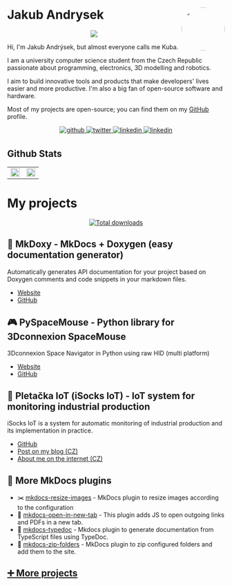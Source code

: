 # Jakub Andrysek <a href="https://kubaandrysek.cz/"><img align="right" src="https://avatars.githubusercontent.com/u/33494544?s=400&v=4" width="100" style="border-radius: 50%; "/></a>

<div align="center">
<a href="https://hit.kubaandrysek.cz/?url=https%3A%2F%2Fgithub.com%2FJakubAndrysek&chart=true"><img src="https://hit.kubaandrysek.cz/?url=https%3A%2F%2Fgithub.com%2FJakubAndrysek"/></a>
</div>

Hi, I'm Jakub Andrýsek, but almost everyone calls me Kuba.

I am a university computer science student from the Czech Republic passionate about programming, electronics, 3D modelling and robotics.

I aim to build innovative tools and products that make developers' lives easier and more productive. I'm also a big fan of open-source software and hardware.

Most of my projects are open-source; you can find them on my <a href="https://github.com/JakubAndrysek">GitHub</a> profile.

<div align="center">
<a href="https://github.com/JakubAndrysek" target="_blank">
<img src="https://img.shields.io/badge/github-%2324292e.svg?&style=for-the-badge&logo=github&logoColor=white" alt=github style="margin-bottom: 5px;" />
</a>
<a href="https://twitter.com/KubaAndrysek" target="_blank">
<img src="https://img.shields.io/badge/twitter-%2300acee.svg?&style=for-the-badge&logo=twitter&logoColor=white" alt=twitter style="margin-bottom: 5px;" />
</a>
<a href="https://linkedin.com/in/jakub-andrysek" target="_blank">
<img src="https://img.shields.io/badge/linkedin-%231E77B5.svg?&style=for-the-badge&logo=linkedin&logoColor=white" alt=linkedin style="margin-bottom: 5px;" />
</a>

<a href="https://kubaandrysek.cz/" target="_blank">
<img src="https://img.shields.io/static/v1?label=website&message=My portfolio&style=for-the-badge" alt=linkedin style="margin-bottom: 5px;" />
</a>

</div>

## Github Stats
<table align="center"><tr><td valign="top" width="49%">

<div align="center"><img src="https://github-readme-stats-five-iota-94.vercel.app/api?username=JakubAndrysek&show_icons=true&count_private=true&hide_border=true&theme=dark#gh-dark-mode-only" align="center" style="width: 100%" /></div>

</td><td valign="top" width="49%">

<div align="center"><img src="https://wakatime.com/share/@KubaAndrysek/5699f997-0499-400f-b218-5c5eeaab4f13.svg" align="center" style="width: 100%" /></div>

</td></tr></table>

# My projects

<div align="center">
  <a href="https://pypi.org/user/kuband/" target="_blank">
    <img alt="Total downloads" src="https://img.shields.io/badge/dynamic/json?url=http%3A%2F%2Fapi.kubaandrysek.cz%2Fpypi.php&query=%24.total_downloads_formatted&suffix=%20downloads&style=flat-square&logo=python&label=PyPI&cacheSeconds=1&link=https%3A%2F%2Fpypi.org%2Fuser%2Fkuband%2F">
  </a>  
</div>

## 📑 MkDoxy - MkDocs + Doxygen (easy documentation generator)
Automatically generates API documentation for your project based on Doxygen comments and code snippets in your markdown files.
- [Website](https://jakubandrysek.github.io/MkDoxy/)
- [GitHub](https://github.com/JakubAndrysek/MkDoxy)

## 🎮 PySpaceMouse - Python library for 3Dconnexion SpaceMouse
3Dconnexion Space Navigator in Python using raw HID (multi platform)
- [Website](https://jakubandrysek.github.io/PySpaceMouse)
- [GitHub](https://github.com/jakubandrysek/PySpaceMouse)

## 🧦 Pletačka IoT (iSocks IoT) - IoT system for monitoring industrial production
iSocks IoT is a system for automatic monitoring of industrial production and its implementation in practice.
- [GitHub](https://github.com/Pletacka-IoT)
- [Post on my blog (CZ)](https://kubaandrysek.cz/2021/06/12/soc-integrace)
- [About me on the internet (CZ)](https://stisk.online/a/iib4p/davat-sanci-mladym-lidem-ma-smysl-rika-student-jakub-andrysek)

## 🔌 More MkDocs plugins
- ✂️ [mkdocs-resize-images](https://github.com/JakubAndrysek/mkdocs-resize-images) - MkDocs plugin to resize images according to the configuration
- 🔮 [mkdocs-open-in-new-tab](https://github.com/JakubAndrysek/mkdocs-open-in-new-tab) -  This plugin adds JS to open outgoing links and PDFs in a new tab.
- 📇 [mkdocs-typedoc](https://github.com/JakubAndrysek/mkdocs-typedoc) - Mkdocs plugin to generate documentation from TypeScript files using TypeDoc.
- 📂 [mkdocs-zip-folders](https://github.com/JakubAndrysek/mkdocs-zip-folders) -  MkDocs plugin to zip configured folders and add them to the site.

## [➕ More projects](https://github.com/JakubAndrysek?tab=repositories)
